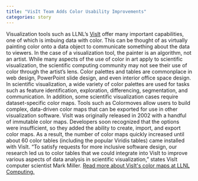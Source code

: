 ```yaml
---
title: "VisIt Team Adds Color Usability Improvements"
categories: story
---
```


Visualization tools such as LLNL’s [VisIt](https://visit.llnl.gov/) offer many important capabilities, one of which is imbuing data with color. This can be thought of as virtually painting color onto a data object to communicate something about the data to viewers. In the case of a visualization tool, the painter is an algorithm, not an artist. While many aspects of the use of color in art apply to scientific visualization, the scientific computing community may not see their use of color through the artist’s lens. Color palettes and tables are commonplace in web design, PowerPoint slide design, and even interior office space design. In scientific visualization, a wide variety of color palettes are used for tasks such as feature identification, exploration, differencing, segmentation, and communication. In addition, some scientific visualization cases require dataset-specific color maps. Tools such as Colormoves allow users to build complex, data-driven color maps that can be exported for use in other visualization software. VisIt was originally released in 2002 with a handful of immutable color maps. Developers soon recognized that the options were insufficient, so they added the ability to create, import, and export color maps. As a result, the number of color maps quickly increased until about 60 color tables (including the popular Viridis tables) came installed with VisIt. “To satisfy requests for more inclusive software design, our research led us to color tables that we could integrate into VisIt to improve various aspects of data analysis in scientific visualization,” states VisIt computer scientist Mark Miller. [Read more about VisIt's color maps at LLNL Computing.](https://computing.llnl.gov/about/newsroom/visit-project-team-adds-color-usability-improvements)
